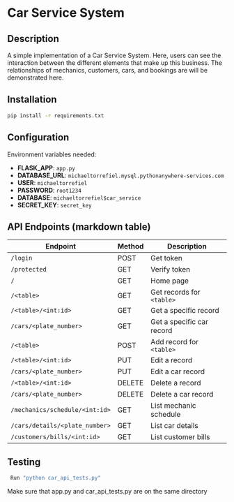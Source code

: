 # Car Service System

## Description
A simple implementation of a Car Service System. Here, users can see the interaction between the different elements that make up this business. The relationships of mechanics, customers, cars, and bookings are will be demonstrated here.

## Installation
```bash
pip install -r requirements.txt
```
## Configuration
Environment variables needed:

- **FLASK_APP**: `app.py`
- **DATABASE_URL**: `michaeltorrefiel.mysql.pythonanywhere-services.com`
- **USER**: `michaeltorrefiel`
- **PASSWORD**: `root1234`
- **DATABASE**: `michaeltorrefiel$car_service`
- **SECRET_KEY**: `secret_key`

## API Endpoints (markdown table)


| Endpoint                       | Method | Description                |
|--------------------------------|--------|----------------------------|
| `/login`                       | POST   | Get token                  |
| `/protected`                   | GET    | Verify token               |
| `/`                            | GET    | Home page                  |
| `/<table>`                     | GET    | Get records for `<table>`  |
| `/<table>/<int:id>`            | GET    | Get a specific record      |
| `/cars/<plate_number>`         | GET    | Get a specific car record  |
| `/<table>`                     | POST   | Add record for `<table>`   |
| `/<table>/<int:id>`            | PUT    | Edit a record              |
| `/cars/<plate_number>`         | PUT    | Edit a car record          |
| `/<table>/<int:id>`            | DELETE | Delete a record            |
| `/cars/<plate_number>`         | DELETE | Delete a car record        |
| `/mechanics/schedule/<int:id>` | GET    | List mechanic schedule     |
| `/cars/details/<plate_number>` | GET    | List car details           |
| `/customers/bills/<int:id>`    | GET    | List customer bills        |

## Testing
```bash
 Run "python car_api_tests.py"
```
 Make sure that app.py and car_api_tests.py are on the same directory
